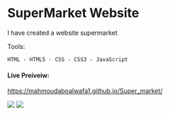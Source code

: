 # SuperMarket Website
I have created a website supermarket

Tools: 
```
HTML - HTML5 - CSS - CSS3 - JavaScript
```

#### Live Preiveiw:
https://mahmoudaboalwafa1.github.io/Super_market/

<img src="https://github.com/mahmoudaboalwafa1/Super_market/assets/109794013/c79abfcd-830a-484f-9d25-ce3ea7474868"/>
<img src="https://github.com/mahmoudaboalwafa1/Super_market/assets/109794013/9403a2b0-f698-4ead-a8ab-f12d468c2896"/>
